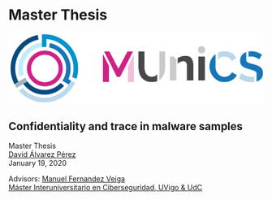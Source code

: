 # Master Thesis  

![alt text](figures/MUniCSlogo.png "Máster Interuniversitario en Ciberseguridad, UVigo & UdC") 

## Confidentiality and trace in malware samples  
Master Thesis  
[David Álvarez Pérez](https://www.linkedin.com/in/davidalvarezperez/)  
January 19, 2020  

Advisors: [Manuel Fernandez Veiga](https://www.researchgate.net/profile/Manuel_Fernandez-Veiga)  
[Máster Interuniversitario en Ciberseguridad, UVigo & UdC](https://www.munics.es/)  
